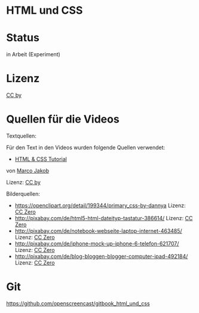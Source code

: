 # HTML und CSS

# Status

in Arbeit (Experiment)

# Lizenz

[CC by](https://creativecommons.org/licenses/by/4.0/de/)

# Quellen für die Videos

Textquellen:

Für den Text in den Videos wurden folgende Quellen verwendet:

* [HTML & CSS Tutorial](http://code.makery.ch/library/html-css/de/)

von [Marco Jakob](http://code.makery.ch/about/)

Lizenz: [CC by](http://creativecommons.org/licenses/by/4.0/)

Bilderquellen:

* https://openclipart.org/detail/199344/primary_css-by-dannya Lizenz: [CC Zero](http://creativecommons.org/publicdomain/zero/1.0/deed.de)
* http://pixabay.com/de/html5-html-dateityp-tastatur-386614/ Lizenz: [CC Zero](http://creativecommons.org/publicdomain/zero/1.0/deed.de)
* http://pixabay.com/de/notebook-webseite-laptop-internet-463485/ Lizenz: [CC Zero](http://creativecommons.org/publicdomain/zero/1.0/deed.de)
* http://pixabay.com/de/iphone-mock-up-iphone-6-telefon-621707/ Lizenz: [CC Zero](http://creativecommons.org/publicdomain/zero/1.0/deed.de)
* http://pixabay.com/de/blog-bloggen-blogger-computer-ipad-492184/ Lizenz: [CC Zero](http://creativecommons.org/publicdomain/zero/1.0/deed.de)

# Git

https://github.com/openscreencast/gitbook_html_und_css
